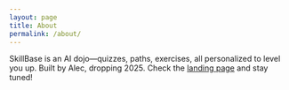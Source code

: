 ```yaml
---
layout: page
title: About
permalink: /about/
---
```


SkillBase is an AI dojo—quizzes, paths, exercises, all personalized to level you up. Built by Alec, dropping 2025. Check the [landing page](https://yourusername.github.io/skillbase-landing) and stay tuned!
